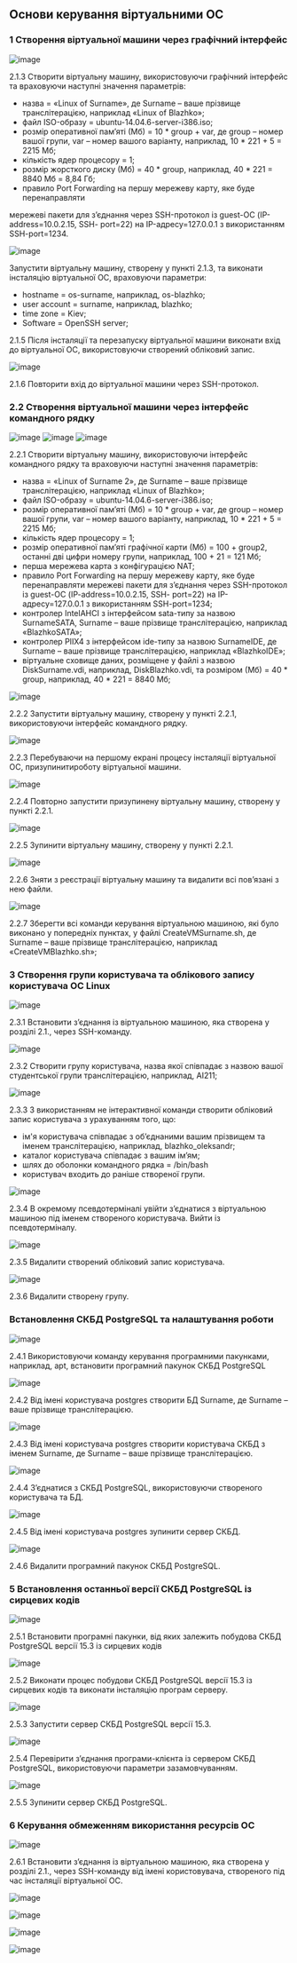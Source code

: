 ## Основи керування віртуальними ОС

### 1 Створення віртуальної машини через графічний інтерфейс

![image](https://github.com/oleksandrblazhko/ai222-sverdan/assets/127392871/4cfb2fa2-8131-4511-87a1-0407e535f7ff)

2.1.3 Створити віртуальну машину, використовуючи графічний інтерфейс та враховуючи наступні значення параметрів:
- назва = «Linux of Surname», де Surname – ваше прізвище транслітерацією, наприклад «Linux of Blazhko»;
- файл ISO-образу = ubuntu-14.04.6-server-i386.iso;
- розмір оперативної пам’яті (Мб) = 10 * group + var, де group – номер вашої групи, var – номер вашого варіанту, наприклад, 10 * 221 + 5 = 2215 Мб;
- кількість ядер процесору = 1;
- розмір жорсткого диску (Мб) = 40 * group, наприклад, 40 * 221 = 8840 Мб = 8,84 Гб;
- правило Port Forwarding на першу мережеву карту, яке буде перенаправляти

мережеві пакети для з’єднання через SSH-протокол із guest-ОС (IP-address=10.0.2.15, SSH-
port=22) на IP-адресу=127.0.0.1 з використанням SSH-port=1234.

![image](https://github.com/oleksandrblazhko/ai222-sverdan/assets/127392871/6d2afc03-48fd-4694-8c83-d2e6faced4e5)

Запустити віртуальну машину, створену у пункті 2.1.3, та виконати інсталяцію віртуальної ОС, враховуючи параметри:
- hostname = os-surname, наприклад, os-blazhko;
- user account = surname, наприклад, blazhko;
- time zone = Kiev;
- Software = OpenSSH server;

2.1.5 Після інсталяції та перезапуску віртуальної машини виконати вхід до віртуальної ОС, використовуючи створений обліковий запис.

![image](https://github.com/oleksandrblazhko/ai222-sverdan/assets/127392871/c004fd4f-ccad-4e94-b2e2-3e4aa3ede6be)

2.1.6 Повторити вхід до віртуальної машини через SSH-протокол.


### 2.2 Створення віртуальної машини через інтерфейс командного рядку

![image](https://github.com/oleksandrblazhko/ai222-sverdan/assets/127392871/260b5814-c4b7-4f85-8fc8-94537b24fca0)
![image](https://github.com/oleksandrblazhko/ai222-sverdan/assets/127392871/3f028391-10c8-4f1b-b514-33fd954176f2)
![image](https://github.com/oleksandrblazhko/ai222-sverdan/assets/127392871/13b87df8-eb0f-4cd5-907f-1a53b694a374)

2.2.1 Створити віртуальну машину, використовуючи інтерфейс командного рядку та враховуючи наступні значення параметрів:
- назва = «Linux of Surname 2», де Surname – ваше прізвище транслітерацією, наприклад «Linux of Blazhko»;
- файл ISO-образу = ubuntu-14.04.6-server-i386.iso;
- розмір оперативної пам’яті (Мб) = 10 * group + var, де group – номер вашої групи, var – номер вашого варіанту, наприклад, 10 * 221 + 5 = 2215 Мб;
- кількість ядер процесору = 1;
- розмір оперативної пам’яті графічної карти (Мб) = 100 + group2, останні дві цифри номеру групи, наприклад, 100 + 21 = 121 Мб;
- перша мережева карта з конфігурацією NAT;
- правило Port Forwarding на першу мережеву карту, яке буде перенаправляти мережеві пакети для з’єднання через SSH-протокол із guest-ОС (IP-address=10.0.2.15, SSH- port=22) на IP-адресу=127.0.0.1 з використанням SSH-port=1234;
- контролер IntelAHCI з інтерфейсом sata-типу за назвою SurnameSATA, Surname – ваше прізвище транслітерацією, наприклад «BlazhkoSATA»;
- контролер PIIX4 з інтерфейсом ide-типу за назвою SurnameIDE, де Surname – ваше прізвище транслітерацією, наприклад «BlazhkoIDE»;
- віртуальне сховище даних, розміщене у файлі з назвою DiskSurname.vdi, наприклад, DiskBlazhko.vdi, та розміром (Мб) = 40 * group, наприклад, 40 * 221 = 8840 Мб;

![image](https://github.com/oleksandrblazhko/ai222-sverdan/assets/127392871/59a91868-561c-4fd4-bd97-58e4923f5b0c)

2.2.2 Запустити віртуальну машину, створену у пункті 2.2.1, використовуючи інтерфейс командного рядку.

![image](https://github.com/oleksandrblazhko/ai222-sverdan/assets/127392871/03578c08-2c1e-4e77-a085-cac378926aff)

2.2.3 Перебуваючи на першому екрані процесу інсталяції віртуальної ОС, призупинитироботу віртуальної машини.

![image](https://github.com/oleksandrblazhko/ai222-sverdan/assets/127392871/f3944a4a-4f18-40bf-bb1b-048313ded118)

2.2.4 Повторно запустити призупинену віртуальну машину, створену у пункті 2.2.1.

![image](https://github.com/oleksandrblazhko/ai222-sverdan/assets/127392871/3beaff87-b9ab-4313-96dd-0940f2c6b2e2)

2.2.5 Зупинити віртуальну машину, створену у пункті 2.2.1.

![image](https://github.com/oleksandrblazhko/ai222-sverdan/assets/127392871/531e9ef6-cf97-4a66-a0f3-3d6b5b0305c6)

2.2.6 Зняти з реєстрації віртуальну машину та видалити всі пов’язані з нею файли.

![image](https://github.com/oleksandrblazhko/ai222-sverdan/assets/127392871/5eebb30f-aee0-44ba-a09a-7359e3d359eb)

2.2.7 Зберегти всі команди керування віртуальною машиною, які було виконано у попередніх пунктах, у файлі CreateVMSurname.sh, де Surname – ваше прізвище транслітерацією, наприклад «CreateVMBlazhko.sh»;

### 3 Створення групи користувача та облікового запису користувача ОС Linux

![image](https://github.com/oleksandrblazhko/ai222-sverdan/assets/127392871/646cfd1a-1533-4b36-919e-3fdf26d9c576)

2.3.1 Встановити з’єднання із віртуальною машиною, яка створена у розділі 2.1., через SSH-команду.

![image](https://github.com/oleksandrblazhko/ai222-sverdan/assets/127392871/35697535-c29d-4f41-b4ba-6d573814ac14)

2.3.2 Створити групу користувача, назва якої співпадає з назвою вашої студентської групи транслітерацією, наприклад, AI211;

![image](https://github.com/oleksandrblazhko/ai222-sverdan/assets/127392871/46721b28-af6c-4ad2-b529-74a701539828)

2.3.3 З використанням не інтерактивної команди створити обліковий запис користувача з урахуванням того, що:
- ім'я користувача співпадає з об’єднаними вашим прізвищем та іменем транслітерацією, наприклад, blazhko_oleksandr;
- каталог користувача співпадає з вашим ім’ям;
- шлях до оболонки командного рядка = /bin/bash
- користувач входить до раніше створеної групи.

![image](https://github.com/oleksandrblazhko/ai222-sverdan/assets/127392871/ed283f22-c9e9-4e8e-a81b-cd4588caac18)

2.3.4 В окремому псевдотерміналі увійти з’єднатися з віртуальною машиною під іменем створеного користувача. Вийти із псевдотерміналу.

![image](https://github.com/oleksandrblazhko/ai222-sverdan/assets/127392871/356f3d97-df46-4417-bebf-052e59880aba)

2.3.5 Видалити створений обліковий запис користувача.

![image](https://github.com/oleksandrblazhko/ai222-sverdan/assets/127392871/c3b59437-4335-4d33-99a3-fba584b6aed0)

2.3.6 Видалити створену групу.

### Встановлення СКБД PostgrеSQL та налаштування роботи

![image](https://github.com/oleksandrblazhko/ai222-sverdan/assets/127392871/3756ae2e-188d-471c-a83f-3ae42cda8731)

2.4.1 Використовуючи команду керування програмними пакунками, наприклад, apt, встановити програмний пакунок СКБД PostgrеSQL

![image](https://github.com/oleksandrblazhko/ai222-sverdan/assets/127392871/e51d8e89-9af0-48f0-a214-3b573b1bb866)

2.4.2 Від імені користувача postgres створити БД Surname, де Surname – ваше прізвище транслітерацією.

![image](https://github.com/oleksandrblazhko/ai222-sverdan/assets/127392871/3b0c7e9b-9e09-434c-aea1-1018ad5daa33)

2.4.3 Від імені користувача postgres створити користувача СКБД з іменем Surname, де Surname – ваше прізвище транслітерацією.

![image](https://github.com/oleksandrblazhko/ai222-sverdan/assets/127392871/53eebb1f-0f2b-4d5f-8dd0-81fff237cfc8)

2.4.4 З’єднатися з СКБД PostgrеSQL, використовуючи створеного користувача та БД.

![image](https://github.com/oleksandrblazhko/ai222-sverdan/assets/127392871/4129fef2-fd63-4108-9aa0-ff7b629a2a54)

2.4.5 Від імені користувача postgres зупинити сервер СКБД.

![image](https://github.com/oleksandrblazhko/ai222-sverdan/assets/127392871/b64db89e-be85-486e-964f-d1c124bfc68a)

2.4.6 Видалити програмний пакунок СКБД PostgrеSQL.

### 5 Встановлення останньої верcії СКБД PostgreSQL із сирцевих кодів

![image](https://github.com/oleksandrblazhko/ai222-sverdan/assets/127392871/4261107d-d16e-441f-8795-b9e8614560c9)

2.5.1 Встановити програмні пакунки, від яких залежить побудова СКБД PostgreSQL версії 15.3 із сирцевих кодів

![image](https://github.com/oleksandrblazhko/ai222-sverdan/assets/127392871/0cc0ec12-b1d7-4d0e-a4ad-a1c356d1b564)

2.5.2 Виконати процес побудови СКБД PostgreSQL версії 15.3 із сирцевих кодів та виконати інсталяцію програм серверу.

![image](https://github.com/oleksandrblazhko/ai222-sverdan/assets/127392871/35e32776-ed28-4c31-845f-1abe320aa22e)

2.5.3 Запустити сервер СКБД PostgreSQL версії 15.3.

![image](https://github.com/oleksandrblazhko/ai222-sverdan/assets/127392871/8a77e5f1-134c-4bf7-9406-0a006d7242b6)

2.5.4 Перевірити з’єднання програми-клієнта із сервером СКБД PostgreSQL, використовуючи параметри зазамовчуванням.

![image](https://github.com/oleksandrblazhko/ai222-sverdan/assets/127392871/8d3b5718-5974-49a5-b031-5c3afe7ac6ad)

2.5.5 Зупинити сервер СКБД PostgreSQL.

### 6 Керування обмеженням використання ресурсів ОС

![image](https://github.com/oleksandrblazhko/ai222-sverdan/assets/127392871/8d223283-322c-41d2-ad19-6ae46965fd51)

2.6.1 Встановити з’єднання із віртуальною машиною, яка створена у розділі 2.1., через SSH-команду від імені користовувача, створеного під час інсталяції віртуальної ОС.

![image](https://github.com/oleksandrblazhko/ai222-sverdan/assets/127392871/a3317931-0825-48fe-8e24-e4ea95ddb2b6)

![image](https://github.com/oleksandrblazhko/ai222-sverdan/assets/127392871/2befab9b-cbe7-4a26-87a9-9d22add75a01)

![image](https://github.com/oleksandrblazhko/ai222-sverdan/assets/127392871/d8051f63-2ac7-47d0-ae9b-d423e710604c)

![image](https://github.com/oleksandrblazhko/ai222-sverdan/assets/127392871/5c23299f-c884-488d-b79c-2785266a406b)
